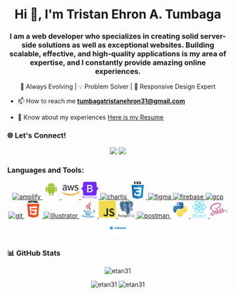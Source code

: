 <h1 align="center">Hi 👋, I'm Tristan Ehron A. Tumbaga</h1>
<h3 align="center">I am a web developer who specializes in creating solid server-side solutions as well as exceptional
   websites. Building scalable, effective, and high-quality applications is my area of expertise, and I constantly
   provide amazing online experiences.</h3>

<p align="center">🚀 Always Evolving | 💡 Problem Solver | 🎨 Responsive Design Expert</p>

- 📫 How to reach me **tumbagatristanehron31@gmail.com**

- 📄 Know about my experiences
  [Here is my Resume](https://github.com/Etan31/resume_file/blob/5991ab67c9682be63599b9b02abc3455add10662/Tristan_Ehron_Tumbaga_Resume.pdf)


<h3>🌐 Let's Connect!</h3>
<p align="center">
  <a href="https://linkedin.com/in/https://www.linkedin.com/in/tristan-ehron-tumbaga-b42478175/"><img src="https://img.shields.io/badge/LinkedIn-%230077B5.svg?style=for-the-badge&logo=linkedin&logoColor=white" /></a>
  <a href="https://www.janeduru.site/](https://www.tristanehrontumbaga.xyz/"><img src="https://img.shields.io/badge/Website-%23121011.svg?style=for-the-badge&logo=google-chrome&logoColor=white" /></a>
</p>

<h3 align="left">Languages and Tools:</h3>
<p align="center"> <a href="https://aws.amazon.com/amplify/" target="_blank" rel="noreferrer"> <img
         src="https://docs.amplify.aws/assets/logo-dark.svg" alt="amplify" width="40" height="40" /> </a> <a
      href="https://developer.android.com" target="_blank" rel="noreferrer"> <img
         src="https://raw.githubusercontent.com/devicons/devicon/master/icons/android/android-original-wordmark.svg"
         alt="android" width="40" height="40" /> </a> <a href="https://aws.amazon.com" target="_blank" rel="noreferrer">
      <img
         src="https://raw.githubusercontent.com/devicons/devicon/master/icons/amazonwebservices/amazonwebservices-original-wordmark.svg"
         alt="aws" width="40" height="40" /> </a> <a href="https://getbootstrap.com" target="_blank" rel="noreferrer">
      <img src="https://raw.githubusercontent.com/devicons/devicon/master/icons/bootstrap/bootstrap-plain-wordmark.svg"
         alt="bootstrap" width="40" height="40" /> </a> <a href="https://www.chartjs.org" target="_blank"
      rel="noreferrer"> <img src="https://www.chartjs.org/media/logo-title.svg" alt="chartjs" width="40" height="40" />
   </a> <a href="https://www.w3schools.com/css/" target="_blank" rel="noreferrer"> <img
         src="https://raw.githubusercontent.com/devicons/devicon/master/icons/css3/css3-original-wordmark.svg"
         alt="css3" width="40" height="40" /> </a> <a href="https://www.figma.com/" target="_blank" rel="noreferrer">
      <img src="https://www.vectorlogo.zone/logos/figma/figma-icon.svg" alt="figma" width="40" height="40" /> </a> <a
      href="https://firebase.google.com/" target="_blank" rel="noreferrer"> <img
         src="https://www.vectorlogo.zone/logos/firebase/firebase-icon.svg" alt="firebase" width="40" height="40" />
   </a> <a href="https://cloud.google.com" target="_blank" rel="noreferrer"> <img
         src="https://www.vectorlogo.zone/logos/google_cloud/google_cloud-icon.svg" alt="gcp" width="40" height="40" />
   </a> <a href="https://git-scm.com/" target="_blank" rel="noreferrer"> <img
         src="https://www.vectorlogo.zone/logos/git-scm/git-scm-icon.svg" alt="git" width="40" height="40" /> </a> <a
      href="https://www.w3.org/html/" target="_blank" rel="noreferrer"> <img
         src="https://raw.githubusercontent.com/devicons/devicon/master/icons/html5/html5-original-wordmark.svg"
         alt="html5" width="40" height="40" /> </a> <a href="https://www.adobe.com/in/products/illustrator.html"
      target="_blank" rel="noreferrer"> <img
         src="https://www.vectorlogo.zone/logos/adobe_illustrator/adobe_illustrator-icon.svg" alt="illustrator"
         width="40" height="40" /> </a> <a href="https://www.java.com" target="_blank" rel="noreferrer"> <img
         src="https://raw.githubusercontent.com/devicons/devicon/master/icons/java/java-original.svg" alt="java"
         width="40" height="40" /> </a> <a href="https://developer.mozilla.org/en-US/docs/Web/JavaScript"
      target="_blank" rel="noreferrer"> <img
         src="https://raw.githubusercontent.com/devicons/devicon/master/icons/javascript/javascript-original.svg"
         alt="javascript" width="40" height="40" /> </a> <a href="https://www.postgresql.org" target="_blank"
      rel="noreferrer"> <img
         src="https://raw.githubusercontent.com/devicons/devicon/master/icons/postgresql/postgresql-original-wordmark.svg"
         alt="postgresql" width="40" height="40" /> </a> <a href="https://postman.com" target="_blank" rel="noreferrer">
      <img src="https://www.vectorlogo.zone/logos/getpostman/getpostman-icon.svg" alt="postman" width="40"
         height="40" /> </a> <a href="https://www.python.org" target="_blank" rel="noreferrer"> <img
         src="https://raw.githubusercontent.com/devicons/devicon/master/icons/python/python-original.svg" alt="python"
         width="40" height="40" /> </a> <a href="https://reactjs.org/" target="_blank" rel="noreferrer"> <img
         src="https://raw.githubusercontent.com/devicons/devicon/master/icons/react/react-original-wordmark.svg"
         alt="react" width="40" height="40" /> </a> <a href="https://sass-lang.com" target="_blank" rel="noreferrer">
      <img src="https://raw.githubusercontent.com/devicons/devicon/master/icons/sass/sass-original.svg" alt="sass"
         width="40" height="40" /> </a> <a href="https://webpack.js.org" target="_blank" rel="noreferrer"> <img
         src="https://raw.githubusercontent.com/devicons/devicon/d00d0969292a6569d45b06d3f350f463a0107b0d/icons/webpack/webpack-original-wordmark.svg"
         alt="webpack" width="40" height="40" /> </a>
</p>

<h3>📊 GitHub Stats</h3>
<p align="center"> <img src="https://github-readme-stats.vercel.app/api/top-langs?username=etan31&show_icons=true&locale=en&layout=compact"
   alt="etan31" />
</p>

<p align="center">
<img src="https://github-readme-stats.vercel.app/api?username=etan31&show_icons=true&locale=en"
   alt="etan31" />
<img src="https://github-readme-streak-stats.herokuapp.com/?user=etan31&" alt="etan31" />
</p>
